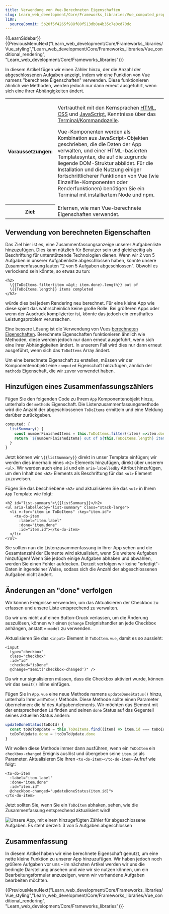 ```yaml
---
title: Verwendung von Vue-Berechneten Eigenschaften
slug: Learn_web_development/Core/Frameworks_libraries/Vue_computed_properties
l10n:
  sourceCommit: 5b20f5f4265f988f80f513db0e4b35c7e0cd70dc
---
```


{{LearnSidebar}}{{PreviousMenuNext("Learn_web_development/Core/Frameworks_libraries/Vue_styling","Learn_web_development/Core/Frameworks_libraries/Vue_conditional_rendering", "Learn_web_development/Core/Frameworks_libraries")}}

In diesem Artikel fügen wir einen Zähler hinzu, der die Anzahl der abgeschlossenen Aufgaben anzeigt, indem wir eine Funktion von Vue namens "berechnete Eigenschaften" verwenden. Diese funktionieren ähnlich wie Methoden, werden jedoch nur dann erneut ausgeführt, wenn sich eine ihrer Abhängigkeiten ändert.

<table>
  <tbody>
    <tr>
      <th scope="row">Voraussetzungen:</th>
      <td>
        <p>
          Vertrautheit mit den Kernsprachen <a href="/de/docs/Learn_web_development/Core/Structuring_content">HTML</a>,
          <a href="/de/docs/Learn_web_development/Core/Styling_basics">CSS</a> und
          <a href="/de/docs/Learn_web_development/Core/Scripting">JavaScript</a>,
          Kenntnisse über das
          <a
            href="/de/docs/Learn_web_development/Getting_started/Environment_setup/Command_line"
            >Terminal/Kommandozeile</a
          >.
        </p>
        <p>
          Vue-Komponenten werden als Kombination aus JavaScript-Objekten geschrieben, die die Daten der App verwalten, und einer HTML-basierten Templatesyntax, die auf die zugrunde liegende DOM-Struktur abbildet. Für die Installation und die Nutzung einiger fortschrittlicherer Funktionen von Vue (wie Einzelfile-Komponenten oder Renderfunktionen) benötigen Sie ein Terminal mit installiertem Node und npm.
        </p>
      </td>
    </tr>
    <tr>
      <th scope="row">Ziel:</th>
      <td>Erlernen, wie man Vue-berechnete Eigenschaften verwendet.</td>
    </tr>
  </tbody>
</table>

## Verwendung von berechneten Eigenschaften

Das Ziel hier ist es, eine Zusammenfassungsanzeige unserer Aufgabenliste hinzuzufügen. Dies kann nützlich für Benutzer sein und gleichzeitig als Beschriftung für unterstützende Technologien dienen. Wenn wir 2 von 5 Aufgaben in unserer Aufgabenliste abgeschlossen haben, könnte unsere Zusammenfassung lauten "2 von 5 Aufgaben abgeschlossen". Obwohl es verlockend sein könnte, so etwas zu tun:

```vue
<h2>
  \{{ToDoItems.filter(item =&gt; item.done).length}} out of
  \{{ToDoItems.length}} items completed
</h2>
```

würde dies bei jedem Rendering neu berechnet. Für eine kleine App wie diese spielt das wahrscheinlich keine große Rolle. Bei größeren Apps oder wenn der Ausdruck komplizierter ist, könnte das jedoch ein ernsthaftes Leistungsproblem verursachen.

Eine bessere Lösung ist die Verwendung von Vues [berechneten Eigenschaften](https://vuejs.org/guide/essentials/computed.html). Berechnete Eigenschaften funktionieren ähnlich wie Methoden, diese werden jedoch nur dann erneut ausgeführt, wenn sich eine ihrer Abhängigkeiten ändert. In unserem Fall wird dies nur dann erneut ausgeführt, wenn sich das `ToDoItems` Array ändert.

Um eine berechnete Eigenschaft zu erstellen, müssen wir der Komponentenobjekt eine `computed` Eigenschaft hinzufügen, ähnlich der `methods` Eigenschaft, die wir zuvor verwendet haben.

## Hinzufügen eines Zusammenfassungszählers

Fügen Sie den folgenden Code zu Ihrem `App` Komponentenobjekt hinzu, unterhalb der `methods` Eigenschaft. Die Listenzusammenfassungsmethode wird die Anzahl der abgeschlossenen `ToDoItems` ermitteln und eine Meldung darüber zurückgeben.

```js
computed: {
  listSummary() {
    const numberFinishedItems = this.ToDoItems.filter((item) =>item.done).length
    return `${numberFinishedItems} out of ${this.ToDoItems.length} items completed`
  }
}
```

Jetzt können wir `\{{listSummary}}` direkt in unser Template einfügen; wir werden dies innerhalb eines `<h2>` Elements hinzufügen, direkt über unserem `<ul>`. Wir werden auch eine `id` und ein `aria-labelledby` Attribut hinzufügen, um den Inhalt des `<h2>` Elements als Beschriftung für das `<ul>` Element zuzuweisen.

Fügen Sie das beschriebene `<h2>` und aktualisieren Sie das `<ul>` in Ihrem `App` Template wie folgt:

```vue
<h2 id="list-summary">\{{listSummary}}</h2>
<ul aria-labelledby="list-summary" class="stack-large">
  <li v-for="item in ToDoItems" :key="item.id">
    <to-do-item
      :label="item.label"
      :done="item.done"
      :id="item.id"></to-do-item>
  </li>
</ul>
```

Sie sollten nun die Listenzusammenfassung in Ihrer App sehen und die Gesamtanzahl der Elemente wird aktualisiert, wenn Sie weitere Aufgaben hinzufügen! Wenn Sie jedoch einige Aufgaben abhaken und abwählen, werden Sie einen Fehler aufdecken. Derzeit verfolgen wir keine "erledigt"-Daten in irgendeiner Weise, sodass sich die Anzahl der abgeschlossenen Aufgaben nicht ändert.

## Änderungen an "done" verfolgen

Wir können Ereignisse verwenden, um das Aktualisieren der Checkbox zu erfassen und unsere Liste entsprechend zu verwalten.

Da wir uns nicht auf einen Button-Druck verlassen, um die Änderung auszulösen, können wir einen `@change` Ereignishandler an jede Checkbox anhängen, anstatt `v-model` zu verwenden.

Aktualisieren Sie das `<input>` Element in `ToDoItem.vue`, damit es so aussieht:

```vue
<input
  type="checkbox"
  class="checkbox"
  :id="id"
  :checked="isDone"
  @change="$emit('checkbox-changed')" />
```

Da wir nur signalisieren müssen, dass die Checkbox aktiviert wurde, können wir das `$emit()` inline einfügen.

Fügen Sie in `App.vue` eine neue Methode namens `updateDoneStatus()` hinzu, unterhalb Ihrer `addToDo()` Methode. Diese Methode sollte einen Parameter übernehmen: die _id_ des Aufgabenelements. Wir möchten das Element mit der entsprechenden `id` finden und seinen `done` Status auf das Gegenteil seines aktuellen Status ändern:

```js
updateDoneStatus(toDoId) {
  const toDoToUpdate = this.ToDoItems.find((item) => item.id === toDoId)
  toDoToUpdate.done = !toDoToUpdate.done
}
```

Wir wollen diese Methode immer dann ausführen, wenn ein `ToDoItem` ein `checkbox-changed` Ereignis auslöst und übergeben seine `item.id` als Parameter. Aktualisieren Sie Ihren `<to-do-item></to-do-item>` Aufruf wie folgt:

```vue
<to-do-item
  :label="item.label"
  :done="item.done"
  :id="item.id"
  @checkbox-changed="updateDoneStatus(item.id)">
</to-do-item>
```

Jetzt sollten Sie, wenn Sie ein `ToDoItem` abhaken, sehen, wie die Zusammenfassung entsprechend aktualisiert wird!

![Unsere App, mit einem hinzugefügten Zähler für abgeschlossene Aufgaben. Es steht derzeit: 3 von 5 Aufgaben abgeschlossen](todo-counter.png)

## Zusammenfassung

In diesem Artikel haben wir eine berechnete Eigenschaft genutzt, um eine nette kleine Funktion zu unserer App hinzuzufügen. Wir haben jedoch noch größere Aufgaben vor uns – im nächsten Artikel werden wir uns die bedingte Darstellung ansehen und wie wir sie nutzen können, um ein Bearbeitungsformular anzuzeigen, wenn wir vorhandene Aufgaben bearbeiten möchten.

{{PreviousMenuNext("Learn_web_development/Core/Frameworks_libraries/Vue_styling","Learn_web_development/Core/Frameworks_libraries/Vue_conditional_rendering", "Learn_web_development/Core/Frameworks_libraries")}}
